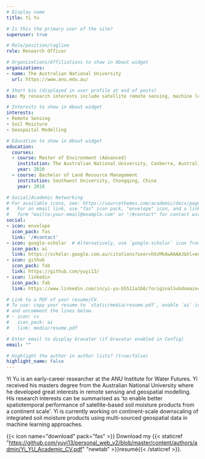 ```yaml
---
# Display name
title: Yi Yu

# Is this the primary user of the site?
superuser: true

# Role/position/tagline
role: Research Officer

# Organizations/Affiliations to show in About widget
organizations:
- name: The Australian National University
  url: https://www.anu.edu.au/

# Short bio (displayed in user profile at end of posts)
bio: My research interests include satellite remote sensing, machine learning and data assimilation.

# Interests to show in About widget
interests:
- Remote Sensing
- Soil Moisture
- Geospaital Modelling

# Education to show in About widget
education:
  courses:
  - course: Master of Environment (Advanced)
    institution: The Australian National University, Canberra, Australia
    year: 2020
  - course: Bachelor of Land Resource Management
    institution: Southwest University, Chongqing, China
    year: 2018

# Social/Academic Networking
# For available icons, see: https://sourcethemes.com/academic/docs/page-builder/#icons
#   For an email link, use "fas" icon pack, "envelope" icon, and a link in the
#   form "mailto:your-email@example.com" or "/#contact" for contact widget.
social:
- icon: envelope
  icon_pack: fas
  link: '/#contact'
- icon: google-scholar  # Alternatively, use `google-scholar` icon from `ai` icon pack
  icon_pack: ai
  link: https://scholar.google.com.au/citations?user=hXzMkAwAAAAJ&hl=en/
- icon: github
  icon_pack: fab
  link: https://github.com/yuyi13/
- icon: linkedin
  icon_pack: fab
  link: https://www.linkedin.com/in/yi-yu-b5511a1b0/?originalSubdomain=au

# Link to a PDF of your resume/CV.
# To use: copy your resume to `static/media/resume.pdf`, enable `ai` icons in `params.toml`, 
# and uncomment the lines below.
# - icon: cv
#   icon_pack: ai
#   link: media/resume.pdf

# Enter email to display Gravatar (if Gravatar enabled in Config)
email: ""

# Highlight the author in author lists? (true/false)
highlight_name: false
---
```


Yi Yu is an early-career researcher at the ANU Institute for Water Futures. Yi received his masters degree from the Australian National University where he developed great interests in remote sensing and geospatial modelling. His research interests can be summarised as 'to enable better spatiotemporal performance of satellite-based soil moisture products from a continent scale'. Yi is currently working on continent-scale downscaling of integrated soil moisture products using multi-sourced geospatial data in machine learning approaches.

{{< icon name="download" pack="fas" >}} Download my {{< staticref "https://github.com/yuyi13/personal_web_v2/blob/master/content/authors/admin/Yi_YU_Academic_CV.pdf" "newtab" >}}resumé{{< /staticref >}}.
